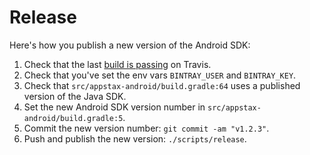 # Release

Here's how you publish a new version of the Android SDK:

1. Check that the last [build is passing](https://travis-ci.org/Appstax/appstax-java) on Travis.
1. Check that you've set the env vars `BINTRAY_USER` and `BINTRAY_KEY`.
1. Check that `src/appstax-android/build.gradle:64` uses a published version of the Java SDK.
1. Set the new Android SDK version number in `src/appstax-android/build.gradle:5`.
1. Commit the new version number: `git commit -am "v1.2.3"`.
1. Push and publish the new version: `./scripts/release`.
